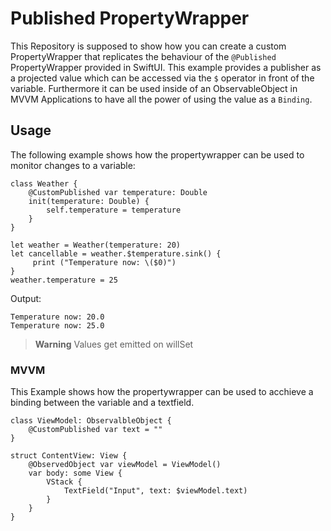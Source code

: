 # Published PropertyWrapper

This Repository is supposed to show how you can create a custom PropertyWrapper that replicates the behaviour of the `@Published` PropertyWrapper provided in SwiftUI.
This example provides a publisher as a projected value which can be accessed via the `$` operator in front of the variable. Furthermore it can be used inside of an ObservableObject in MVVM Applications to have all the power of using the value as a `Binding`.

## Usage
The following example shows how the propertywrapper can be used to monitor changes to a variable:

```
class Weather {
    @CustomPublished var temperature: Double
    init(temperature: Double) {
        self.temperature = temperature
    }
}

let weather = Weather(temperature: 20)
let cancellable = weather.$temperature.sink() {
     print ("Temperature now: \($0)")
}
weather.temperature = 25 
```

Output: 

```
Temperature now: 20.0
Temperature now: 25.0
```


> **Warning**
> Values get emitted on willSet


### MVVM
This Example shows how the propertywrapper can be used to acchieve a binding between the variable and a textfield.

```
class ViewModel: ObservalbleObject {
    @CustomPublished var text = ""
}
```

```
struct ContentView: View {
    @ObservedObject var viewModel = ViewModel()
    var body: some View {
        VStack {
            TextField("Input", text: $viewModel.text)
        }
    }
}
```

